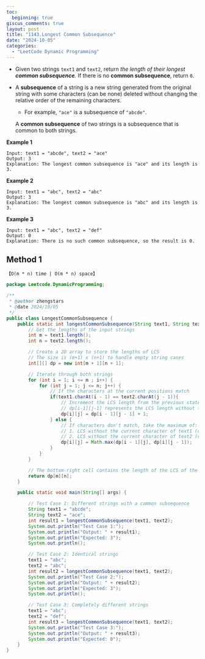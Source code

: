 ```yaml
---
toc:
  beginning: true
giscus_comments: true
layout: post
title: "1143.Longest Common Subsequence"
date: "2024-10-05"
categories:
  - "LeetCode Dynamic Programming"
---
```


- Given two strings `text1` and `text2`, return *the length of their longest **common subsequence**.* If there is no **common subsequence**, return `0`.

- A **subsequence** of a string is a new string generated from the original string with some characters (can be none) deleted without changing the relative order of the remaining characters.

  - For example, `"ace"` is a subsequence of `"abcde"`.

  A **common subsequence** of two strings is a subsequence that is common to both strings.

**Example 1**


```
Input: text1 = "abcde", text2 = "ace" 
Output: 3  
Explanation: The longest common subsequence is "ace" and its length is 3.
```

**Example 2**

```
Input: text1 = "abc", text2 = "abc"
Output: 3
Explanation: The longest common subsequence is "abc" and its length is 3.
```

**Example 3**

```
Input: text1 = "abc", text2 = "def"
Output: 0
Explanation: There is no such common subsequence, so the result is 0.
```

## Method 1

```tex
【O(m * n) time | O(m * n) space】
```

```java
package Leetcode.DynamicProgramming;

/**
 * @author zhengstars
 * @date 2024/10/05
 */
public class LongestCommonSubsequence {
    public static int longestCommonSubsequence(String text1, String text2) {
        // Get the lengths of the input strings
        int m = text1.length();
        int n = text2.length();

        // Create a 2D array to store the lengths of LCS
        // The size is (m+1) x (n+1) to handle empty string cases
        int[][] dp = new int[m + 1][n + 1];

        // Iterate through both strings
        for (int i = 1; i <= m ; i++) {
            for (int j = 1; j <= n; j++) {
                // If the characters at the current positions match
                if(text1.charAt(i - 1) == text2.charAt(j - 1)){
                    // Increment the LCS length from the previous state
                    // dp[i-1][j-1] represents the LCS length without these characters
                    dp[i][j] = dp[i - 1][j - 1] + 1;
                } else {
                    // If characters don't match, take the maximum of:
                    // 1. LCS without the current character of text1 (dp[i-1][j])
                    // 2. LCS without the current character of text2 (dp[i][j-1])
                    dp[i][j] = Math.max(dp[i - 1][j], dp[i][j - 1]);
                }
            }
        }

        // The bottom-right cell contains the length of the LCS of the entire strings
        return dp[m][n];
    }

    public static void main(String[] args) {

        // Test Case 1: Different strings with a common subsequence
        String text1 = "abcde";
        String text2 = "ace";
        int result1 = longestCommonSubsequence(text1, text2);
        System.out.println("Test Case 1:");
        System.out.println("Output: " + result1);
        System.out.println("Expected: 3");
        System.out.println();

        // Test Case 2: Identical strings
        text1 = "abc";
        text2 = "abc";
        int result2 = longestCommonSubsequence(text1, text2);
        System.out.println("Test Case 2:");
        System.out.println("Output: " + result2);
        System.out.println("Expected: 3");
        System.out.println();

        // Test Case 3: Completely different strings
        text1 = "abc";
        text2 = "def";
        int result3 = longestCommonSubsequence(text1, text2);
        System.out.println("Test Case 3:");
        System.out.println("Output: " + result3);
        System.out.println("Expected: 0");
    }
}
```





